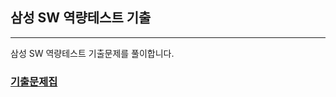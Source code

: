 ## 삼성 SW 역량테스트 기출

---

삼성 SW 역량테스트 기출문제를 풀이합니다.

### [기출문제집](https://www.codetree.ai/frequent-problems)
